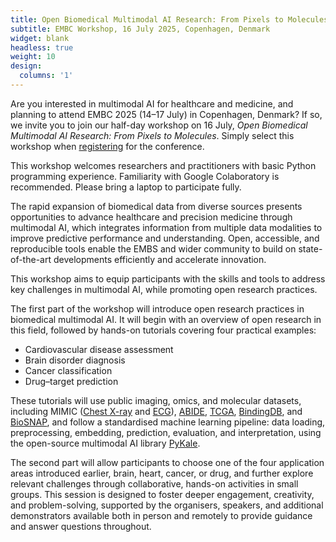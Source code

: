 ```yaml
---
title: Open Biomedical Multimodal AI Research: From Pixels to Molecules
subtitle: EMBC Workshop, 16 July 2025, Copenhagen, Denmark
widget: blank
headless: true
weight: 10
design:
  columns: '1'
---
```


Are you interested in multimodal AI for healthcare and medicine, and planning to attend EMBC 2025 (14–17 July) in Copenhagen, Denmark?
If so, we invite you to join our half-day workshop on 16 July, *Open Biomedical Multimodal AI Research: From Pixels to Molecules*. Simply select this workshop when [registering](https://embc.embs.org/2025/registration/) for the conference.

This workshop welcomes researchers and practitioners with basic Python programming experience. Familiarity with Google Colaboratory is recommended. Please bring a laptop to participate fully.

The rapid expansion of biomedical data from diverse sources presents opportunities to advance healthcare and precision medicine through multimodal AI, which integrates information from multiple data modalities to improve predictive performance and understanding. Open, accessible, and reproducible tools enable the EMBS and wider community to build on state-of-the-art developments efficiently and accelerate innovation.

This workshop aims to equip participants with the skills and tools to address key challenges in multimodal AI, while promoting open research practices.

The first part of the workshop will introduce open research practices in biomedical multimodal AI. It will begin with an overview of open research in this field, followed by hands-on tutorials covering four practical examples:

- Cardiovascular disease assessment
- Brain disorder diagnosis
- Cancer classification
- Drug–target prediction

These tutorials will use public imaging, omics, and molecular datasets, including MIMIC ([Chest X-ray](https://physionet.org/content/mimic-cxr/2.1.0/) and [ECG](https://physionet.org/content/mimic-iv-ecg/1.0/)), [ABIDE](https://fcon_1000.projects.nitrc.org/indi/abide/abide_I.html), [TCGA](https://www.cancer.gov/ccg/research/genome-sequencing/tcga), [BindingDB](https://www.bindingdb.org/rwd/bind/index.jsp), and [BioSNAP](https://snap.stanford.edu/biodata/), and follow a standardised machine learning pipeline: data loading, preprocessing, embedding, prediction, evaluation, and interpretation, using the open-source multimodal AI library [PyKale](https://github.com/pykale/pykale).

The second part will allow participants to choose one of the four application areas introduced earlier, brain, heart, cancer, or drug, and further explore relevant challenges through collaborative, hands-on activities in small groups. This session is designed to foster deeper engagement, creativity, and problem-solving, supported by the organisers, speakers, and additional demonstrators available both in person and remotely to provide guidance and answer questions throughout.
